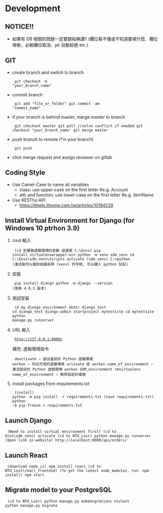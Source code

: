 # Development

## NOTICE!!

- 如果有 DB 相關的問題一定要跟祐琳講!! (欄位看不懂或不知道要填什麼、欄位增刪、必輸欄位取消、pk 自動給號 etc.)

## GIT

- create branch and switch to branch
<code><pre>
git checkout -b "your_branch_name"
</pre></code>

- commit branch
<code><pre>
git add "file_or_folder"
git commit -am "commit_name"
</pre></code>

- if your branch is behind master, merge master to branch
  <code><pre>
  git checkout master
  git pull //solve conflict if needed
  git checkout "your_branch_name"
  git merge master
  </code></pre>

- push branch to remote (\*in your branch)
  <code><pre>
  git push
  </code></pre>
- click merge request and assign reviewer on gitlab

## Coding Style

- Use Camel-Case to name all variables
  - class: use upper-case on the first letter #e.g. Account
  - attr and function: use lower-case on the first letter #e.g. itemName
- Use RESTful API
  - https://ithelp.ithome.com.tw/articles/10194229

## Install Virtual Environment for Django (for Windows 10 ptrhon 3.9)

1. cmd 輸入
   <code><pre>
   (cd 到要裝虛擬環境的目錄 這邊是 C:\Envs)
   pip install virtualenvwrapper-win
   python -m venv sdm_venv
   cd C:\Envs\sdm_venv\Scripts
   activate
   (sdm_venv) C:\>python (激活後可以看到前綴有帶 (venv) 的字樣, 可以鍵入 python 試試)
   </code></pre>

2. 安裝
   <code><pre>
   pip install django
   python -m django --version
   (使用 4.0.3 版本)
   </code></pre>

3. 測試安裝
   <code><pre>
   cd my_django_environment
   mkdir django_test
   cd django_test
   django-admin startproject mytestsite
   cd mytestsite
   python manage.py runserver
   </code></pre>

4. URL 輸入
   <code><pre>
   http://127.0.0.1:8000/
   </code></pre>
   補充: 虛擬環境指令
   <code><pre>
   deactivate — 退出當前的 Python 虛擬環境
   workon — 列出可用的虛擬環境
   activate 或 workon name_of_environment — 激活指定的 Python 虛擬環境
   workon SDM_environment
   rmvirtualenv name_of_environment — 刪除指定的環境
   </code></pre>

5. install packages from requirements.txt
   <code><pre>
   (install)
   python -m pip install -r requirements.txt
   (save requirements.txt)
   python -m pip freeze > requirements.txt
   </code></pre>

## Launch Django

<code><pre>
(Need to install virtual environment first)
(cd to Envs\sdm_venv)
activate
(cd to NTU_Lost)
python manage.py runserver
(Open link in website)
http://localhost:8000/api/orders/
</code></pre>

## Launch React

<code><pre>
(download node.js)
npm install react
(cd to NTU_Lost\react_frontend)
(To get the latest node_modules, run: npm install)
npm start
</code></pre>

## Migrate model to your PostgreSQL

<code><pre>
(cd to NTU_Lost)
python manage.py makemigrations ntulost
python manage.py migrate
</code></pre>
